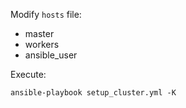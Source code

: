 Modify `hosts` file:
+ master
+ workers
+ ansible_user

Execute:
```
ansible-playbook setup_cluster.yml -K
```